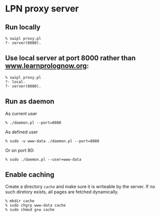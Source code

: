 # LPN proxy server

## Run locally

    % swipl proxy.pl
    ?- server(8080).

## Use local server at port 8000 rather than www.learnprolognow.org:

    % swipl proxy.pl
    ?- local.
    ?- server(8080).

## Run as daemon

As current user

    % ./daemon.pl --port=8080

As defined user

    % sudo -u www-data ./daemon.pl --port=8080

Or on port 80:

    % sudo ./daemon.pl --user=www-data

## Enable caching

Create a directory `cache` and make sure  it is writeable by the server.
If no such diretory exists, all pages are fetched dynamically.

    % mkdir cache
    % sudo chgrp www-data cache
    % sudo chmod g+w cache

